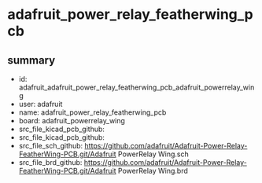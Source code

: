 # adafruit_power_relay_featherwing_pcb
 
## summary 
* id: adafruit_adafruit_power_relay_featherwing_pcb_adafruit_powerrelay_wing
* user: adafruit
* name: adafruit_power_relay_featherwing_pcb
* board: adafruit_powerrelay_wing
* src_file_kicad_pcb_github: 
* src_file_kicad_pcb_github: 
* src_file_sch_github: https://github.com/adafruit/Adafruit-Power-Relay-FeatherWing-PCB.git/Adafruit PowerRelay Wing.sch
* src_file_brd_github: https://github.com/adafruit/Adafruit-Power-Relay-FeatherWing-PCB.git/Adafruit PowerRelay Wing.brd



